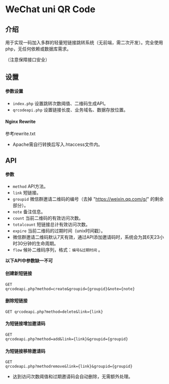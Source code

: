 # WeChat uni QR Code
## 介绍
用于实现一码加入多群的轻量短链接跳转系统（无前端，需二次开发）。完全使用php，无任何依赖或数据库需求。

（注意保障接口安全）
## 设置
#### 参数设置
* <code>index.php</code> 设置跳转次数阈值、二维码生成API。
* <code>qrcodeapi.php</code> 设置链接长度、业务域名、数据存放位置。
#### Nginx Rewrite
参考rewrite.txt
* Apache需自行转换后写入.htaccess文件内。
## API
#### 参数
* <code>method</code> API方法。
* <code>link</code> 短链接。
* <code>groupid</code> 微信群邀请二维码的编号（去掉 "https://weixin.qq.com/g/" 的剩余部分）。
* <code>note</code> 备注信息。
* <code>count</code> 当前二维码的有效访问次数。
* <code>totalcount</code> 短链接总计有效访问次数。
* <code>expire</code> 当前二维码的过期时间（unix时间戳）。
 * 微信群邀请二维码默认7天有效，通过API添加邀请码时，系统会为其6天23小时30分钟的生命周期。
* <code>flow</code> 候补二维码序列，格式：<code>编号&过期时间</code> 。

**以下API中参数缺一不可**
#### 创建新短链接
<code>GET qrcodeapi.php?method=create&groupid={groupid}&note={note}</code>
#### 删除短链接
<code>GET qrcodeapi.php?method=delete&link={link}</code>
#### 为短链接增加邀请码
<code>GET qrcodeapi.php?method=add&link={link}&groupid={groupid}</code>
#### 为短链接移除邀请码
<code>GET qrcodeapi.php?methodremove&link={link}&groupid={groupid}</code>
* 达到访问次数阈值和过期邀请码会自动删除，无需额外处理。
